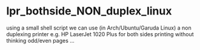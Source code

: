 # lpr_bothside_NON_duplex_linux
using a small shell script we can use (in Arch/Ubuntu/Garuda Linux) a non duplexing printer e.g. HP LaserJet 1020 Plus for both sides printing without thinking odd/even pages ...
